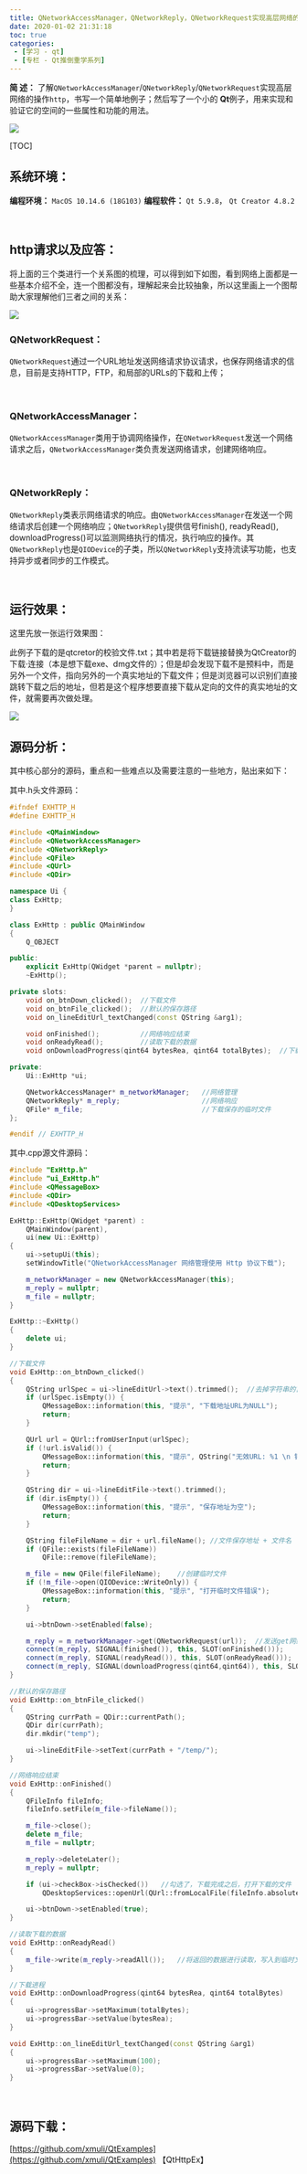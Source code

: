 ```yaml
---
title: QNetworkAccessManager，QNetworkReply，QNetworkRequest实现高层网络的操作http
date: 2020-01-02 21:31:18
toc: true
categories: 
 - [学习 - qt]
 - [专栏 - Qt推倒重学系列]
---
```




**简  述：**  了解`QNetworkAccessManager`/`QNetworkReply`/`QNetworkRequest`实现高层网络的操作`http`，书写一个简单地例子；然后写了一个小的 **Qt**例子，用来实现和验证它的空间的一些属性和功能的用法。

<img src="https://raw.githubusercontent.com/touwoyimuli/FigureBed/blog-imange/img/Snipaste_20191230_223624_mark.png"/>

<!-- more -->

[TOC]

## 系统环境：

**编程环境：**  `MacOS 10.14.6 (18G103)`   **编程软件：** `Qt 5.9.8`， `Qt Creator 4.8.2`

<br>

## http请求以及应答：

将上面的三个类进行一个关系图的梳理，可以得到如下如图，看到网络上面都是一些基本介绍不全，连一个图都没有，理解起来会比较抽象，所以这里画上一个图帮助大家理解他们三者之间的关系：

<img src="https://raw.githubusercontent.com/touwoyimuli/FigureBed/blog-imange/img/Snipaste_20191230_225736_mark.png"/>



### QNetworkRequest：

`QNetworkRequest`通过一个URL地址发送网络请求协议请求，也保存网络请求的信息，目前是支持HTTP，FTP，和局部的URLs的下载和上传；

<br>

### QNetworkAccessManager：

`QNetworkAccessManager`类用于协调网络操作，在`QNetworkRequest`发送一个网络请求之后，`QNetworkAccessManager`类负责发送网络请求，创建网络响应。

<br>

### QNetworkReply：

`QNetworkReply`类表示网络请求的响应。由`QNetworkAccessManager`在发送一个网络请求后创建一个网络响应；`QNetworkReply`提供信号finish(), readyRead(), downloadProgress()可以监测网络执行的情况，执行响应的操作。其`QNetworkReply`也是`QIODevice`的子类，所以`QNetworkReply`支持流读写功能，也支持异步或者同步的工作模式。

<br>

## 运行效果：

这里先放一张运行效果图：

此例子下载的是qtcretor的校验文件.txt；其中若是将下载链接替换为QtCreator的下载·连接（本是想下载exe、dmg文件的）；但是却会发现下载不是预料中，而是另外一个文件，指向另外的一个真实地址的下载文件；但是浏览器可以识别们直接跳转下载之后的地址，但若是这个程序想要直接下载从定向的文件的真实地址的文件，就需要再次做处理。

<img src="https://raw.githubusercontent.com/touwoyimuli/FigureBed/blog-imange/img/20191230_224505.gif"/>

<br>

## 源码分析：

其中核心部分的源码，重点和一些难点以及需要注意的一些地方，贴出来如下：

其中.h头文件源码：

```cpp
#ifndef EXHTTP_H
#define EXHTTP_H

#include <QMainWindow>
#include <QNetworkAccessManager>
#include <QNetworkReply>
#include <QFile>
#include <QUrl>
#include <QDir>

namespace Ui {
class ExHttp;
}

class ExHttp : public QMainWindow
{
    Q_OBJECT

public:
    explicit ExHttp(QWidget *parent = nullptr);
    ~ExHttp();

private slots:
    void on_btnDown_clicked();  //下载文件
    void on_btnFile_clicked();  //默认的保存路径
    void on_lineEditUrl_textChanged(const QString &arg1);

    void onFinished();          //网络响应结束
    void onReadyRead();         //读取下载的数据
    void onDownloadProgress(qint64 bytesRea, qint64 totalBytes);  //下载进程

private:
    Ui::ExHttp *ui;

    QNetworkAccessManager* m_networkManager;   //网络管理
    QNetworkReply* m_reply;                    //网络响应
    QFile* m_file;                             //下载保存的临时文件
};

#endif // EXHTTP_H

```



其中.cpp源文件源码：

```cpp
#include "ExHttp.h"
#include "ui_ExHttp.h"
#include <QMessageBox>
#include <QDir>
#include <QDesktopServices>

ExHttp::ExHttp(QWidget *parent) :
    QMainWindow(parent),
    ui(new Ui::ExHttp)
{
    ui->setupUi(this);
    setWindowTitle("QNetworkAccessManager 网络管理使用 Http 协议下载");

    m_networkManager = new QNetworkAccessManager(this);
    m_reply = nullptr;
    m_file = nullptr;
}

ExHttp::~ExHttp()
{
    delete ui;
}

//下载文件
void ExHttp::on_btnDown_clicked()
{
    QString urlSpec = ui->lineEditUrl->text().trimmed();  //去掉字符串的首尾的空格
    if (urlSpec.isEmpty()) {
        QMessageBox::information(this, "提示", "下载地址URL为NULL");
        return;
    }

    QUrl url = QUrl::fromUserInput(urlSpec);
    if (!url.isValid()) {
        QMessageBox::information(this, "提示", QString("无效URL: %1 \n 错误信息: %2").arg(urlSpec, url.errorString()));
        return;
    }

    QString dir = ui->lineEditFile->text().trimmed();
    if (dir.isEmpty()) {
        QMessageBox::information(this, "提示", "保存地址为空");
        return;
    }

    QString fileFileName = dir + url.fileName(); //文件保存地址 + 文件名
    if (QFile::exists(fileFileName))
        QFile::remove(fileFileName);

    m_file = new QFile(fileFileName);    //创建临时文件
    if (!m_file->open(QIODevice::WriteOnly)) {
        QMessageBox::information(this, "提示", "打开临时文件错误");
        return;
    }

    ui->btnDown->setEnabled(false);

    m_reply = m_networkManager->get(QNetworkRequest(url));  //发送get网络请求，创建网络响应
    connect(m_reply, SIGNAL(finished()), this, SLOT(onFinished()));
    connect(m_reply, SIGNAL(readyRead()), this, SLOT(onReadyRead()));
    connect(m_reply, SIGNAL(downloadProgress(qint64,qint64)), this, SLOT(onDownloadProgress(qint64,qint64)));
}

//默认的保存路径
void ExHttp::on_btnFile_clicked()
{
    QString currPath = QDir::currentPath();
    QDir dir(currPath);
    dir.mkdir("temp");

    ui->lineEditFile->setText(currPath + "/temp/");
}

//网络响应结束
void ExHttp::onFinished()
{
    QFileInfo fileInfo;
    fileInfo.setFile(m_file->fileName());

    m_file->close();
    delete m_file;
    m_file = nullptr;

    m_reply->deleteLater();
    m_reply = nullptr;

    if (ui->checkBox->isChecked())   //勾选了，下载完成之后，打开下载的文件               //absoluteFilePath() 返回包含文件名的绝对路径。
        QDesktopServices::openUrl(QUrl::fromLocalFile(fileInfo.absoluteFilePath()));  //使用默认软件的打开下载的文件

    ui->btnDown->setEnabled(true);
}

//读取下载的数据
void ExHttp::onReadyRead()
{
    m_file->write(m_reply->readAll());   //将返回的数据进行读取，写入到临时文件中
}

//下载进程
void ExHttp::onDownloadProgress(qint64 bytesRea, qint64 totalBytes)
{
    ui->progressBar->setMaximum(totalBytes);
    ui->progressBar->setValue(bytesRea);
}

void ExHttp::on_lineEditUrl_textChanged(const QString &arg1)
{
    ui->progressBar->setMaximum(100);
    ui->progressBar->setValue(0);
}

```

<br>

## 源码下载：

[https://github.com/xmuli/QtExamples](https://github.com/xmuli/QtExamples) 【QtHttpEx】